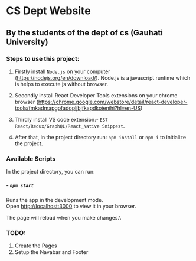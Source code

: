 # CS Dept Website
## By the students of the dept of cs (Gauhati University)

### Steps to use this project:
1. Firstly install `Node.js` on your computer (https://nodejs.org/en/download/). Node.js is a javascript runtime which is helps to execute js without browser.

2. Secondly install React Developer Tools extensions on your chrome browser (https://chrome.google.com/webstore/detail/react-developer-tools/fmkadmapgofadopljbjfkapdkoienihi?hl=en-US)

3. Thirdly install VS code extension:- `ES7 React/Redux/GraphQL/React_Native Snippest`.
 
4. After that, in the project directory run:  `npm install` or `npm i` to initialize the project.

### Available Scripts

In the project directory, you can run:

##### - `npm start`

Runs the app in the development mode.\
Open [http://localhost:3000](http://localhost:3000) to view it in your browser.

The page will reload when you make changes.\

### TODO:
1. Create the Pages
2. Setup the Navabar and Footer
